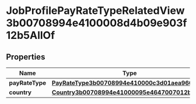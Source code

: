 

# JobProfilePayRateTypeRelatedView3b00708994e4100008d4b09e903f12b5AllOf


## Properties

| Name | Type | Description | Notes |
|------------ | ------------- | ------------- | -------------|
|**payRateType** | [**PayRateType3b00708994e410000c3d01aea96012c1**](PayRateType3b00708994e410000c3d01aea96012c1.md) |  |  [optional] |
|**country** | [**Country3b00708994e41000095e4647007012bc**](Country3b00708994e41000095e4647007012bc.md) |  |  [optional] |



